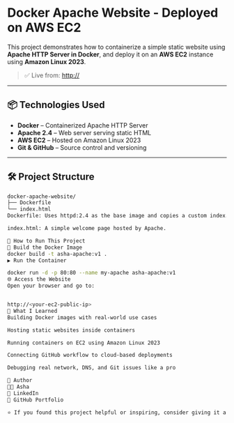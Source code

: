 # Docker Apache Website - Deployed on AWS EC2

This project demonstrates how to containerize a simple static website using **Apache HTTP Server in Docker**, and deploy it on an **AWS EC2** instance using **Amazon Linux 2023**.

> ✅ Live from: [http://<your-ec2-public-ip>](http://<your-ec2-public-ip>)

---

## 📦 Technologies Used

- **Docker** – Containerized Apache HTTP Server
- **Apache 2.4** – Web server serving static HTML
- **AWS EC2** – Hosted on Amazon Linux 2023
- **Git & GitHub** – Source control and versioning

---

## 🛠 Project Structure

```bash
docker-apache-website/
├── Dockerfile
└── index.html
Dockerfile: Uses httpd:2.4 as the base image and copies a custom index.html into the web root.

index.html: A simple welcome page hosted by Apache.

🚀 How to Run This Project
🐳 Build the Docker Image
docker build -t asha-apache:v1 .
▶️ Run the Container

docker run -d -p 80:80 --name my-apache asha-apache:v1
🌐 Access the Website
Open your browser and go to:


http://<your-ec2-public-ip>
🧠 What I Learned
Building Docker images with real-world use cases

Hosting static websites inside containers

Running containers on EC2 using Amazon Linux 2023

Connecting GitHub workflow to cloud-based deployments

Debugging real network, DNS, and Git issues like a pro

📌 Author
👩‍💻 Asha 
🔗 LinkedIn
📁 GitHub Portfolio

⭐ If you found this project helpful or inspiring, consider giving it a star on GitHub!


